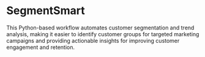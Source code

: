 # SegmentSmart
This Python-based workflow automates customer segmentation and trend analysis, making it easier to identify customer groups for targeted marketing campaigns and providing actionable insights for improving customer engagement and retention.
